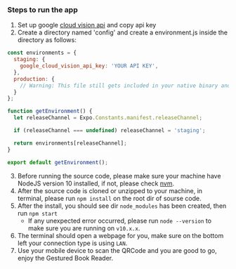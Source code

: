 ### Steps to run the app
1. Set up google [cloud vision api](https://cloud.google.com/vision) and copy api key
2. Create a directory named 'config' and create a environment.js inside the directory as follows:
```javascript
const environments = {
  staging: {
    google_cloud_vision_api_key: 'YOUR API KEY',
  },
  production: {
    // Warning: This file still gets included in your native binary and is not a secure way to store secrets if you build for the app stores. Details: https://github.com/expo/expo/issues/83
  }
};

function getEnvironment() {
  let releaseChannel = Expo.Constants.manifest.releaseChannel;

  if (releaseChannel === undefined) releaseChannel = 'staging';

  return environments[releaseChannel];
}

export default getEnvironment();
```
3. Before running the source code, please make sure your machine have NodeJS version 10 installed, if not, please check [nvm](https://github.com/nvm-sh/nvm).
4. After the source code is cloned or unzipped to your machine, in terminal, please run `npm install` on the root dir of sourse code.
5. After the install, you should see dir `node_modules` has been created, then run `npm start`
    - If any unexpected error occurred, please run `node --version` to make sure you are running on `v10.x.x`.
6. The terminal should open a webpage for you, make sure on the bottom left your connection type is using `LAN`.
7. Use your mobile device to scan the QRCode and you are good to go, enjoy the Gestured Book Reader.
